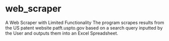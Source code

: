 # web_scraper
A Web Scraper with Limited Functionality
The program scrapes results from the US patent website patft.uspto.gov based on a search query inputted by the User and outputs them into an Excel Spreadsheet.
